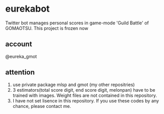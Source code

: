 # eurekabot
Twitter bot manages personal scores in game-mode 'Guild Battle' of GOMAOTSU.
This project is frozen now

## account
@eureka_gmot

## attention
1. use private package mlsp and gmot (my other repositries)
2. 3 estimators(total score digit, end score digit, melonpan) have to be trained with images.
   Weight files are not contained in this repository.
3. I have not set lisence in this repository. If you use these codes by any chance, please contact me.
